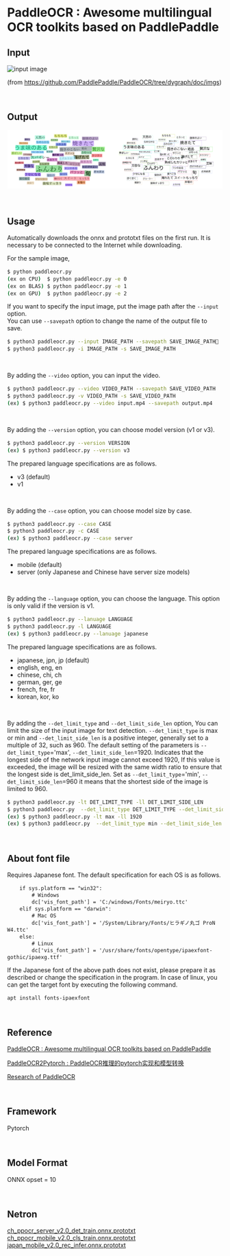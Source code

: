# PaddleOCR : Awesome multilingual OCR toolkits based on PaddlePaddle

## Input

![input image](input.jpg)

(from https://github.com/PaddlePaddle/PaddleOCR/tree/dygraph/doc/imgs)

<br/>

## Output

![output_image](output.png)

<br/>

## Usage

Automatically downloads the onnx and prototxt files on the first run.
It is necessary to be connected to the Internet while downloading.

For the sample image,
``` bash
$ python paddleocr.py
(ex on CPU)  $ python paddleocr.py -e 0
(ex on BLAS) $ python paddleocr.py -e 1
(ex on GPU)  $ python paddleocr.py -e 2
```

If you want to specify the input image, put the image path after the `--input` option.  
You can use `--savepath` option to change the name of the output file to save.
```bash
$ python3 paddleocr.py --input IMAGE_PATH --savepath SAVE_IMAGE_PATH
$ python3 paddleocr.py -i IMAGE_PATH -s SAVE_IMAGE_PATH
```

<br/>

By adding the `--video` option, you can input the video.
```bash
$ python3 paddleocr.py --video VIDEO_PATH --savepath SAVE_VIDEO_PATH
$ python3 paddleocr.py -v VIDEO_PATH -s SAVE_VIDEO_PATH
(ex) $ python3 paddleocr.py --video input.mp4 --savepath output.mp4
```

<br/>

By adding the `--version` option, you can choose model version (v1 or v3).
```bash
$ python3 paddleocr.py --version VERSION
(ex) $ python3 paddleocr.py --version v3
```

The prepared language specifications are as follows.
  - v3 (default)
  - v1

<br/>

By adding the `--case` option, you can choose model size by case.
```bash
$ python3 paddleocr.py --case CASE
$ python3 paddleocr.py -c CASE
(ex) $ python3 paddleocr.py --case server
```

The prepared language specifications are as follows.
  - mobile (default)
  - server (only Japanese and Chinese have server size models)

<br/>

By adding the `--language` option, you can choose the language. This option is only valid if the version is v1.
```bash
$ python3 paddleocr.py --lanuage LANGUAGE
$ python3 paddleocr.py -l LANGUAGE
(ex) $ python3 paddleocr.py --lanuage japanese
```

The prepared language specifications are as follows.
  - japanese, jpn, jp (default)
  - english, eng, en
  - chinese, chi, ch
  - german, ger, ge
  - french, fre, fr
  - korean, kor, ko

<br/>

By adding the `--det_limit_type` and `--det_limit_side_len` option, You can limit the size of the input image for text detection.
`--det_limit_type` is max or min and `--det_limit_side_len` is a positive integer, generally set to a multiple of 32, such as 960.
The default setting of the parameters is `--det_limit_type`='max', `--det_limit_side_len`=1920. Indicates that the longest side of the network input image cannot exceed 1920, If this value is exceeded, the image will be resized with the same width ratio to ensure that the longest side is det_limit_side_len.
Set as `--det_limit_type`='min', `--det_limit_side_len`=960 it means that the shortest side of the image is limited to 960.
```bash
$ python3 paddleocr.py -lt DET_LIMIT_TYPE -ll DET_LIMIT_SIDE_LEN
$ python3 paddleocr.py  --det_limit_type DET_LIMIT_TYPE --det_limit_side_len DET_LIMIT_SIDE_LEN
(ex) $ python3 paddleocr.py -lt max -ll 1920
(ex) $ python3 paddleocr.py  --det_limit_type min --det_limit_side_len 960
```

<br/>

## About font file

Requires Japanese font.
The default specification for each OS is as follows.

```
    if sys.platform == "win32":
        # Windows
        dc['vis_font_path'] = 'C:/windows/Fonts/meiryo.ttc'
    elif sys.platform == "darwin":
        # Mac OS
        dc['vis_font_path'] = '/System/Library/Fonts/ヒラギノ丸ゴ ProN W4.ttc'
    else:
        # Linux
        dc['vis_font_path'] = '/usr/share/fonts/opentype/ipaexfont-gothic/ipaexg.ttf'
```

If the Japanese font of the above path does not exist, please prepare it as described or change the specification in the program.
In case of linux, you can get the target font by executing the following command.

```
apt install fonts-ipaexfont
```

<br/>

## Reference

[PaddleOCR : Awesome multilingual OCR toolkits based on PaddlePaddle](https://github.com/PaddlePaddle/PaddleOCR)

[PaddleOCR2Pytorch : PaddleOCR推理的pytorch实现和模型转换](https://github.com/frotms/PaddleOCR2Pytorch)

[Research of PaddleOCR](https://github.com/axinc-ai/ailia-models/issues/310)

<br/>

## Framework

Pytorch

<br/>

## Model Format

ONNX opset = 10

<br/>

## Netron

[ch_ppocr_server_v2.0_det_train.onnx.prototxt](https://netron.app/?url=https://storage.googleapis.com/ailia-models/paddle_ocr/ch_ppocr_server_v2.0_det_train.onnx.prototxt)
[ch_ppocr_mobile_v2.0_cls_train.onnx.prototxt](https://netron.app/?url=https://storage.googleapis.com/ailia-models/paddle_ocr/ch_ppocr_mobile_v2.0_cls_train.onnx.prototxt)
[japan_mobile_v2.0_rec_infer.onnx.prototxt](https://netron.app/?url=https://storage.googleapis.com/ailia-models/paddle_ocr/japan_mobile_v2.0_rec_infer.onnx.prototxt)
